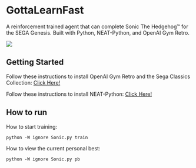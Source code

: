 # GottaLearnFast

A reinforcement trained agent that can complete Sonic The Hedgehog™ for the SEGA Genesis. Built with Python, NEAT-Python, and OpenAI Gym Retro.

![](GottaLearnFastClip.gif)

## Getting Started

Follow these instructions to install OpenAI Gym Retro and the Sega Classics Collection: [Click Here!](https://contest.openai.com/2018-1/details/)

Follow these instructions to install NEAT-Python: [Click Here!](https://neat-python.readthedocs.io/en/latest/installation.html)

## How to run

How to start training:

```
python -W ignore Sonic.py train
```

How to view the current personal best:

```
python -W ignore Sonic.py pb
```